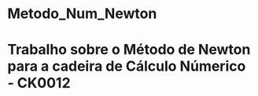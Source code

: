 # Metodo_Num_Newton

# Trabalho sobre o Método de Newton para a cadeira de Cálculo Númerico - CK0012

